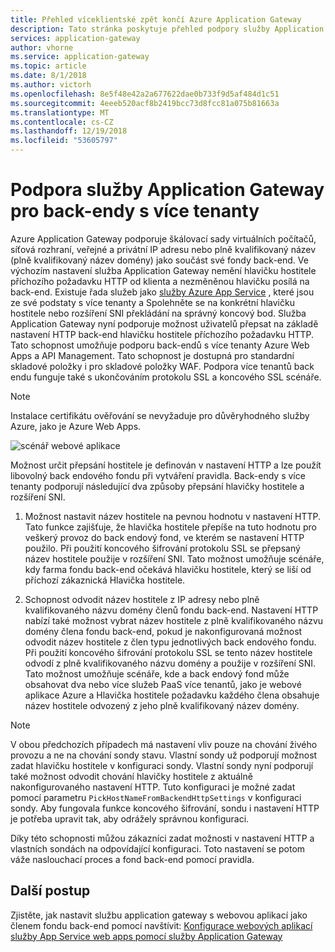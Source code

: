 ```yaml
---
title: Přehled víceklientské zpět končí Azure Application Gateway
description: Tato stránka poskytuje přehled podpory služby Application Gateway pro back-endy s více tenanty.
services: application-gateway
author: vhorne
ms.service: application-gateway
ms.topic: article
ms.date: 8/1/2018
ms.author: victorh
ms.openlocfilehash: 8e5f48e42a2a677622dae0b733f9d5af484d1c51
ms.sourcegitcommit: 4eeeb520acf8b2419bcc73d8fcc81a075b81663a
ms.translationtype: MT
ms.contentlocale: cs-CZ
ms.lasthandoff: 12/19/2018
ms.locfileid: "53605797"
---
```

# <a name="application-gateway-support-for-multi-tenant-back-ends"></a>Podpora služby Application Gateway pro back-endy s více tenanty

Azure Application Gateway podporuje škálovací sady virtuálních počítačů, síťová rozhraní, veřejné a privátní IP adresu nebo plně kvalifikovaný název (plně kvalifikovaný název domény) jako součást své fondy back-end. Ve výchozím nastavení služba Application Gateway nemění hlavičku hostitele příchozího požadavku HTTP od klienta a nezměněnou hlavičku posílá na back-end. Existuje řada služeb jako [služby Azure App Service](../app-service/overview.md) , které jsou ze své podstaty s více tenanty a Spolehněte se na konkrétní hlavičku hostitele nebo rozšíření SNI překládání na správný koncový bod. Služba Application Gateway nyní podporuje možnost uživatelů přepsat na základě nastavení HTTP back-end hlavičku hostitele příchozího požadavku HTTP. Tato schopnost umožňuje podporu back-endů s více tenanty Azure Web Apps a API Management. Tato schopnost je dostupná pro standardní skladové položky i pro skladové položky WAF. Podpora více tenantů back endu funguje také s ukončováním protokolu SSL a koncového SSL scénáře.

> [!NOTE]
> Instalace certifikátu ověřování se nevyžaduje pro důvěryhodného služby Azure, jako je Azure Web Apps.

![scénář webové aplikace](./media/application-gateway-web-app-overview/scenario.png)

Možnost určit přepsání hostitele je definován v nastavení HTTP a lze použít libovolný back endového fondu při vytváření pravidla. Back-endy s více tenanty podporují následující dva způsoby přepsání hlavičky hostitele a rozšíření SNI.

1. Možnost nastavit název hostitele na pevnou hodnotu v nastavení HTTP. Tato funkce zajišťuje, že hlavička hostitele přepíše na tuto hodnotu pro veškerý provoz do back endový fond, ve kterém se nastavení HTTP použilo. Při použití koncového šifrování protokolu SSL se přepsaný název hostitele použije v rozšíření SNI. Tato možnost umožňuje scénáře, kdy farma fondu back-end očekává hlavičku hostitele, který se liší od příchozí zákaznická Hlavička hostitele.

2. Schopnost odvodit název hostitele z IP adresy nebo plně kvalifikovaného názvu domény členů fondu back-end. Nastavení HTTP nabízí také možnost vybrat název hostitele z plně kvalifikovaného názvu domény člena fondu back-end, pokud je nakonfigurovaná možnost odvodit název hostitele z člen typu jednotlivých back endového fondu. Při použití koncového šifrování protokolu SSL se tento název hostitele odvodí z plně kvalifikovaného názvu domény a použije v rozšíření SNI. Tato možnost umožňuje scénáře, kde a back endový fond může obsahovat dva nebo více služeb PaaS více tenantů, jako je webové aplikace Azure a Hlavička hostitele požadavku každého člena obsahuje název hostitele odvozený z jeho plně kvalifikovaný název domény.

> [!NOTE]
> V obou předchozích případech má nastavení vliv pouze na chování živého provozu a ne na chování sondy stavu. Vlastní sondy už podporují možnost zadat hlavičku hostitele v konfiguraci sondy. Vlastní sondy nyní podporují také možnost odvodit chování hlavičky hostitele z aktuálně nakonfigurovaného nastavení HTTP. Tuto konfiguraci je možné zadat pomocí parametru `PickHostNameFromBackendHttpSettings` v konfiguraci sondy. Aby fungovala funkce koncového šifrování, sondu i nastavení HTTP je potřeba upravit tak, aby odrážely správnou konfiguraci.

Díky této schopnosti můžou zákazníci zadat možnosti v nastavení HTTP a vlastních sondách na odpovídající konfiguraci. Toto nastavení se potom váže naslouchací proces a fond back-end pomocí pravidla.

## <a name="next-steps"></a>Další postup

Zjistěte, jak nastavit službu application gateway s webovou aplikací jako členem fondu back-end pomocí navštívit: [Konfigurace webových aplikací služby App Service web apps pomocí služby Application Gateway](application-gateway-web-app-powershell.md)

